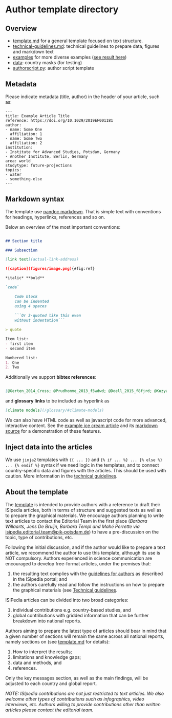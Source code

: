 # Author template directory

## Overview

- [template.md](template.md) for a general template focused on text structure.
- [technical-guidelines.md](technical-guidelines.md): technical guidelines to prepare data, figures and markdown text
- [examples](examples) for more diverse examples ([see result here](https://demo.isipedia.org/report/example-ice-cream-article-euu/))
- [data](data): country masks (for testing)
- [authorscript.py](authorscript.py): author script template

## Metadata

Please indicate metadata (title, author) in the header of your article, such as:
```
---
title: Example Article Title
reference: https://doi.org/10.1029/2019EF001181
author:
- name: Some One
  affiliation: 1
- name: Some Two
  affiliation: 2
institution:
- Institute for Advanced Studies, Potsdam, Germany
- Another Institute, Berlin, Germany
area: world
studytype: future-projections
topics:
- water
- something-else
---
```

## Markdown syntax

The template use [pandoc markdown](https://pandoc.org/MANUAL.html#pandocs-markdown).
That is simple text with conventions for headings, hyperlinks, references and so on.

Below an overview of the most important conventions:

```markdown

## Section title

### Subsection

[link text](actual-link-address)

![caption](figures/image.png){#fig:ref}

*italic* **bold**

`code`

    Code block
    can be indented 
    using 4 spaces 
    
    ```Or 3-quoted like this even 
    without indentation```

> quote

Item list:
- first item
- second item

Numbered list:
1. One
2. Two
```
Additionally we support **bibtex references**:
```markdown

[@Gerten_2014_Cross; @Prudhomme_2013_f5wdwd; @Doell_2015_f8fjrd; @Kuzyakov_2019_gf43bp]
``` 
and **glossary links** to be included as hyperlink as 
```markdown
[climate models](/glossary/#climate-models)
```

We can also have HTML code as well as javascript code for more advanced, interactive content.
See the [example ice cream article](https://demo.isipedia.org/report/example-ice-cream-article-euu/) and its [markdown source](examples/ice-cream) for a demonstration of these features.

## Inject data into the articles

We use `jinja2` templates with `{{ ... }}` and `{% if ... %} ... {% else %} ... {% endif %}` syntax if we need logic in the templates, and to connect country-specific data and figures with the articles. This should be used with caution. More information in the [technical guidelines](technical-guidelines.md#technical-template-jinja2-to-insert-country-dependent-data-in-the-text).


## About the template

The [template](template.md) is intended to provide authors with a reference to draft
their ISIpedia articles, both in terms of structure and suggested texts
as well as to prepare the graphical materials. We encourage authors
planning to write text articles to contact the Editorial Team in the
first place (*Barbara Willaarts, Jens De Bruijn, Barbara Templ and Mahé
Perrette via* <isipedia.editorial.team@pik-potsdam.de>) to have a
pre-discussion on the topic, type of contributions, etc.

Following the initial discussion, and if the author would like to
prepare a text article, we recommend the author to use this template,
although its use is NOT compulsory. Authors experienced in science
communication are encouraged to develop free-format articles, under the
premises that:
1. the resulting text complies with the [guidelines for
authors](https://demo.isipedia.org/for-scientists/) as described in the
ISIpedia portal; and
2. the authors carefully read and follow the instructions on how to prepare the graphical materials (see [Technical guidelines](technical-guidelines.md).

ISIPedia articles can be divided into two broad categories: 
1. individual contributions e.g. country-based studies, and 
2. global contributions with gridded information that can be further breakdown
into national reports. 

Authors aiming to prepare the latest type of
articles should bear in mind that a given number of sections will remain
the same across all national reports, namely sections on (see [template.md](template.md)
for details):
1. How to interpret the results; 
2. limitations and knowledge gaps; 
3. data and methods, and 
4. references.

Only the key messages section, as well as the main findings, will be adjusted to each
country and global report.

*NOTE: ISIpedia contributions are not just restricted to text articles.
We also welcome other types of contributions such as infographics, video
interviews, etc. Authors willing to provide contributions other than
written articles please contact the editorial team.*
